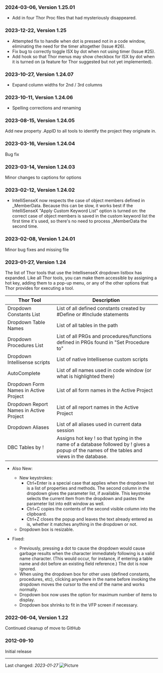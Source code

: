 ### 2024-03-06, Version 1.25.01 ###

* Add in four Thor Proc files that had mysteriously disappeared.

### 2023-12-22, Version 1.25 ###

* Attempted fix to handle when dot is pressed not in a code window, eliminating the need for the timer altogether (Issue #26).
* Fix bug to correctly toggle ISX by dot when not using timer (Issue #25).
* Add hook so that Thor menus may show checkbox for ISX by dot when it is turned on (a feature for Thor suggested but not yet implemented).

### 2023-10-27, Version 1.24.07 ###

* Expand column widths for 2nd / 3rd columns

### 2023-10-11, Version 1.24.06 ###

* Spelling corrections and renaming 

### 2023-08-15, Version 1.24.05 ###

Add new property .AppID to all tools to identify the project they originate in.

### 2023-03-16, Version 1.24.04 ###

Bug fix

### 2023-03-14, Version 1.24.03 ###

Minor changes to captions for options

### 2023-02-12, Version 1.24.02 ###

* IntelliSenseX now respects the case of object members defined in _MemberData. Because this can be slow, it works best if the IntelliSenseX "Apply Custom Keyword List" option is turned on: the correct case of object members is saved in the custom keyword list the first time it's used, so there's no need to process _MemberData the second time.

### 2023-02-08, Version 1.24.01 ###

Minor bug fixes and missing file

### 2023-01-27, Version 1.24 ###

The list of Thor tools that use the IntellisenseX dropdown listbox has expanded. Like all Thor tools, you can make them accessible by assigning a hot key, adding them to a pop-up menu, or any of the other options that Thor provides for executing a tool.

| Thor Tool | Description |
| --- | ----------- |
| Dropdown Constants List | List of all defined constants created by #Define or #Include statements |
| Dropdown Table Names | List of all tables in the path|
| Dropdown Procedures List | List of all PRGs and procedures/functions defined in PRGs found in "Set Procedure to"|
| Dropdown Intellisense scripts | List of native Intellisense custom scripts|
| AutoComplete | List of all names used in code window (or what is highlighted there)|
| Dropdown Form Names in Active Project | List of all form names in the Active Project|
| Dropdown Report Names in Active Project | List of all report names in the Active Project|
| Dropdown Aliases | List of all aliases used in current data session
| DBC Tables by !| Assigns hot key ! so that typing in the name of a database followed by ! gives a popup of the names of the tables and views in the database.|

* Also New:
    * New keystrokes:
        * Ctrl+Enter is a special case that applies when the dropdown list is a list of properties and methods.  The second column in the dropdown gives the parameter list, if available.  This keystroke selects the current item from the dropdown and pastes the parameter list into edit window as well.
        * Ctrl+C copies the contents of the second visible column into the clipboard.
        * Ctrl+Z closes the popup and leaves the text already entered as is, whether it matches anything in the dropdown or not.
    * Dropdown box is resizable.
        
* Fixed:
    * Previously, pressing a dot to cause the dropdown would cause garbage results when the character immediately following is a valid name character.  (This would occur, for instance, if entering a table name and dot before an existing field reference.) The dot is now ignored.
    * When using the dropdown box for other uses (defined constants, procedures, etc), clicking anywhere in the name before invoking the dropdown moves the cursor to the end of the name and works normally.
    * Dropdown box now uses the option for maximum number of items to display.
    * Dropdown box shrinks to fit in the VFP screen if necessary.

### 2022-06-04, Version 1.22 ###

Continued cleanup of move to GitHub

### 2012-09-10 ###

Initial release

---
Last changed: _2023-01-27_ ![Picture](./docs/images/vfpxpoweredby_alternative.gif)


